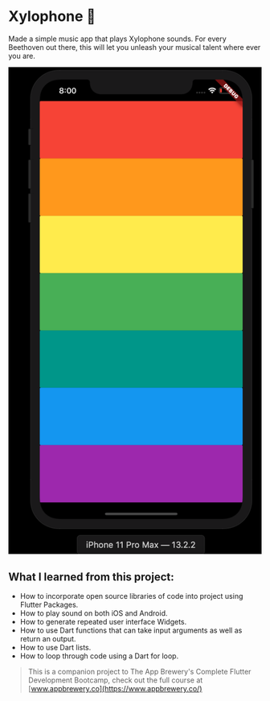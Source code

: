 # Xylophone 🎹

Made a simple music app that plays Xylophone sounds. For every Beethoven out there, this will let you unleash your musical talent where ever you are. 

<p align = "center">
  <img src = "https://github.com/haardikdharma10/Introduction-to-Flutter/blob/working-branch/xylophone/xylophone.png">
</p>
  
## What I learned from this project:

- How to incorporate open source libraries of code into project using Flutter Packages.
- How to play sound on both iOS and Android.
- How to generate repeated user interface Widgets.
- How to use Dart functions that can take input arguments as well as return an output.
- How to use Dart lists.
- How to loop through code using a Dart for loop.

>This is a companion project to The App Brewery's Complete Flutter Development Bootcamp, check out the full course at [www.appbrewery.co](https://www.appbrewery.co/)
